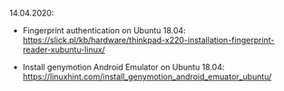 14.04.2020:

- Fingerprint authentication on Ubuntu 18.04: https://slick.pl/kb/hardware/thinkpad-x220-installation-fingerprint-reader-xubuntu-linux/

- Install genymotion Android Emulator on Ubuntu 18.04: https://linuxhint.com/install_genymotion_android_emuator_ubuntu/